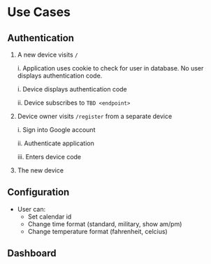Use Cases
=========

Authentication
--------------
1. A new device visits `/`

    i. Application uses cookie to check for user in database. No user displays authentication code.
 
    i. Device displays authentication code
    
    ii. Device subscribes to `TBD <endpoint>`
    
2. Device owner visits `/register` from a separate device

    i. Sign into Google account 
    
    ii. Authenticate application
    
    iii. Enters device code
    
3. The new device

Configuration
-------------
- User can:
    - Set calendar id
    - Change time format (standard, military, show am/pm)
    - Change temperature format (fahrenheit, celcius)

Dashboard
---------
